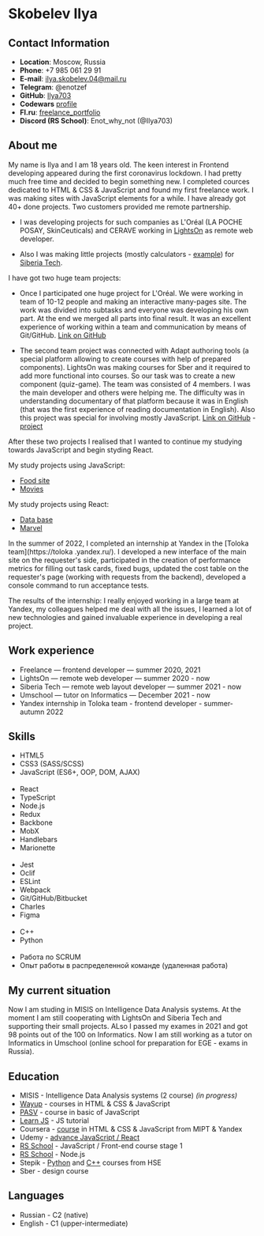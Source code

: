 # **Skobelev Ilya**

## **Contact Information**

* **Location**: Moscow, Russia
* **Phone**: +7 985 061 29 91
* **E-mail**: ilya.skobelev.04@mail.ru
* **Telegram**: @enotzef
* **GitHub**: [Ilya703](https://github.com/Ilya703)
* **Codewars** [profile](https://www.codewars.com/users/Ilya703)
* **Fl.ru**: [freelance_portfolio](https://www.fl.ru/users/ilyaskobelev04/portfolio/#/)
* **Discord (RS School)**: Enot_why_not (@Ilya703)

## **About me**

My name is Ilya and I am 18 years old. The keen interest in Frontend developing appeared during the first coronavirus lockdown. I had pretty much free time and decided to begin something new. I completed cources dedicated to HTML & CSS & JavaScript and found my first freelance work. I was making sites with JavaScript elements for a while. I have already got 40+ done projects. Two customers provided me remote partnership. 

* I was developing projects for such companies as L'Oréal (LA POCHE POSAY, SkinCeuticals) and CERAVE working in [LightsOn](https://lights-on.pro/) as remote web developer. 

* Also I was making little projects (mostly calculators - [example](https://ilya703.github.io/Calculator-Dollar/)) for [Siberia Tech](https://siberia-tech.ru/). 

I have got two huge team projects:

* Once I participated one huge project for L'Oréal. We were working in team of 10-12 people and making an interactive many-pages site. The work was divided into subtasks and everyone was developing his own part. At the end we merged all parts into final result. It was an excellent experience of working within a team and communication by means of Git/GitHub. [Link on GitHub](https://github.com/vonLiebermann/Tender)

* The second team project was connected with Adapt authoring tools (a special platform allowing to create courses with help of prepared components). LightsOn was making courses for Sber and it required to add more functional into courses. So our task was to create a new component (quiz-game). The team was consisted of 4 members. I was the main developer and others were helping me. The difficulty was in understanding documentary of that platform because it was in English (that was the first experience of reading documentation in English). Also this project was special for involving mostly JavaScript. [Link on GitHub](https://github.com/Ilya703/adapt-game) - [project](https://ilya703.github.io/Game)

After these two projects I realised that I wanted to continue my studying towards JavaScript and begin styding React. 

My study projects using JavaScript: 

* [Food site](https://github.com/Ilya703/Food-site)
* [Movies](https://ilya703.github.io/Education-project-2/)

My study projects using React:

* [Data base](https://ilya703.github.io/Employees-data-base/)
* [Marvel](https://ilya703.github.io/Marvel/)

In the summer of 2022, I completed an internship at Yandex in the [Toloka team](https://toloka .yandex.ru/). I developed a new interface of the main site on the requester's side, participated in the creation of performance metrics for filling out task cards, fixed bugs, updated the cost table on the requester's page (working with requests from the backend), developed a console command to run acceptance tests.

The results of the internship: I really enjoyed working in a large team at Yandex, my colleagues helped me deal with all the issues, I learned a lot of new technologies and gained invaluable experience in developing a real project.

## **Work experience**

* Freelance  —  frontend developer  —  summer 2020, 2021
* LightsOn  —  remote web developer  —  summer 2020 - now
* Siberia Tech  —  remote web layout developer  —  summer 2021 - now
* Umschool  —  tutor on Informatics  —  December 2021 - now
* Yandex internship in Toloka team - frontend developer - summer-autumn 2022

## **Skills**

* HTML5
* CSS3 (SASS/SCSS)
* JavaScript (ES6+, OOP, DOM, AJAX)
\
&nbsp;
* React
* TypeScript
* Node.js
* Redux
* Backbone
* MobX
* Handlebars
* Marionette
\
&nbsp;
* Jest
* Oclif
* ESLint
* Webpack
* Git/GitHub/Bitbucket
* Charles 
* Figma
\
&nbsp;
* C++
* Python
\
&nbsp;
* Работа по SCRUM
* Опыт работы в распределенной команде (удаленная работа)

## **My current situation**

Now I am studing in MISIS on Intelligence Data Analysis systems. At the moment I am still cooperating with LightsOn and Siberia Tech and supporting their small projects. 
ALso I passed my exames in 2021 and got 98 points out of the 100 on Informatics. Now I am still working as a tutor on Informatics in Umschool (online school for preparation for EGE - exams in Russia).

## **Education**

* MISIS - Intelligence Data Analysis systems (2 course) *(in progress)*
* [Wayup](https://wayup.in/) - courses in HTML & CSS & JavaScript
* [PASV](https://www.pasv.us/) - course in basic of JavaScript
* [Learn JS](https://javascript.info) - JS tutorial
* Coursera - [course](https://www.coursera.org/specializations/razrabotka-interfeysov) in HTML & CSS & JavaScript from MIPT & Yandex
* Udemy - [advance JavaScript / React](https://www.udemy.com/course/javascript_full/)
* [RS School](https://rs.school/) - JavaScript / Front-end course stage 1
* [RS School](https://rs.school/) - Node.js
* Stepik - [Python](https://stepik.org/course/67/syllabus) and [C++](https://stepik.org/course/363/syllabus) courses from HSE
* Sber - design course

## **Languages**

* Russian - C2 (native)
* English - C1 (upper-intermediate)
